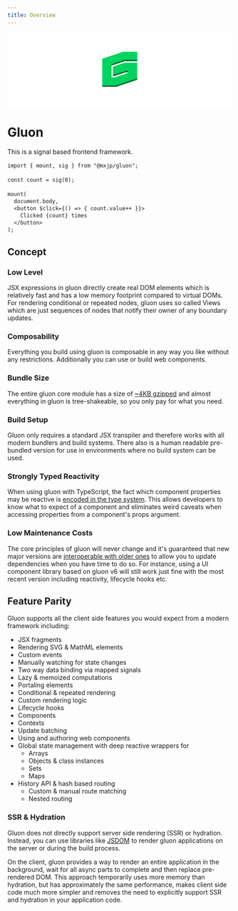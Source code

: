 ```yaml
---
title: Overview
---
```


![](../../assets/banner.svg)

# Gluon
This is a signal based frontend framework.

```tsx
import { mount, sig } from "@mxjp/gluon";

const count = sig(0);

mount(
  document.body,
  <button $click={() => { count.value++ }}>
    Clicked {count} times
  </button>
);
```

## Concept

### Low Level
JSX expressions in gluon directly create real DOM elements which is relatively fast and has a low memory footprint compared to virtual DOMs. For rendering conditional or repeated nodes, gluon uses so called Views which are just sequences of nodes that notify their owner of any boundary updates.

### Composability
Everything you build using gluon is composable in any way you like without any restrictions. Additionally you can use or build web components.

### Bundle Size
The entire gluon core module has a size of [~4KB gzipped](https://bundlephobia.com/package/@mxjp/gluon) and almost everything in gluon is tree-shakeable, so you only pay for what you need.

### Build Setup
Gluon only requires a standard JSX transpiler and therefore works with all modern bundlers and build systems. There also is a human readable pre-bundled version for use in environments where no build system can be used.

### Strongly Typed Reactivity
When using gluon with TypeScript, the fact which component properties may be reactive is [encoded in the type system](reference/core/components.md#expressions). This allows developers to know what to expect of a component and eliminates weird caveats when accessing properties from a component's props argument.

### Low Maintenance Costs
The core principles of gluon will never change and it's guaranteed that new major versions are [interoperable with older ones](reference/compatibility.md#shared-globals--compatibility) to allow you to update dependencies when you have time to do so. For instance, using a UI component library based on gluon v6 will still work just fine with the most recent version including reactivity, lifecycle hooks etc.

## Feature Parity
Gluon supports all the client side features you would expect from a modern framework including:
+ JSX fragments
+ Rendering SVG & MathML elements
+ Custom events
+ Manually watching for state changes
+ Two way data binding via mapped signals
+ Lazy & memoized computations
+ Portaling elements
+ Conditional & repeated rendering
+ Custom rendering logic
+ Lifecycle hooks
+ Components
+ Contexts
+ Update batching
+ Using and authoring web components
+ Global state management with deep reactive wrappers for
  + Arrays
  + Objects & class instances
  + Sets
  + Maps
+ History API & hash based routing
  + Custom & manual route matching
  + Nested routing

### SSR & Hydration
Gluon does not directly support server side rendering (SSR) or hydration. Instead, you can use libraries like [JSDOM](https://www.npmjs.com/package/jsdom) to render gluon applications on the server or during the build process.

On the client, gluon provides a way to render an entire application in the background, wait for all async parts to complete and then replace pre-rendered DOM. This approach temporarily uses more memory than hydration, but has approximately the same performance, makes client side code much more simpler and removes the need to explicitly support SSR and hydration in your application code.
